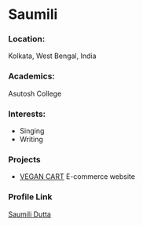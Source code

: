 # Saumili

### Location:

Kolkata, West Bengal, India

### Academics:

Asutosh College

### Interests:

- Singing
- Writing

### Projects

- [VEGAN CART](https://github.com/aumii01codes/vegan-cart) E-commerce website

### Profile Link

[Saumili Dutta](https://github.com/aumii01codes)
